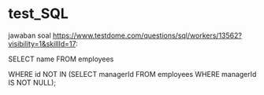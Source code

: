 # test_SQL


jawaban soal https://www.testdome.com/questions/sql/workers/13562?visibility=1&skillId=17:




SELECT name FROM employees



WHERE id NOT IN (SELECT managerId FROM employees WHERE managerId IS NOT NULL);
